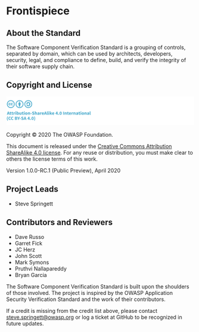 # Frontispiece

## About the Standard

The Software Component Verification Standard is a grouping of controls, separated by domain, which can be used by architects, developers, security, legal, and compliance to define, build, and verify the integrity of their software supply chain.

## Copyright and License

![license](./images/license.png)

Copyright © 2020 The OWASP Foundation. 

This document is released under the [Creative Commons Attribution ShareAlike 4.0 license](https://creativecommons.org/licenses/by-sa/4.0/). For any reuse or distribution, you must make clear to others the license terms of this work.

Version 1.0.0-RC.1 (Public Preview), April 2020

## Project Leads

- Steve Springett

## Contributors and Reviewers

- Dave Russo
- Garret Fick
- JC Herz
- John Scott
- Mark Symons
- Pruthvi Nallapareddy
- Bryan Garcia

The Software Component Verification Standard is built upon the shoulders of those involved. The project is inspired by the OWASP Application Security Verification Standard and the work of their contributors.

If a credit is missing from the credit list above, please contact steve.springett@owasp.org or log a ticket at GitHub to be recognized in future updates. 

<div style="page-break-after: always; visibility: hidden">
\newpage
</div>
